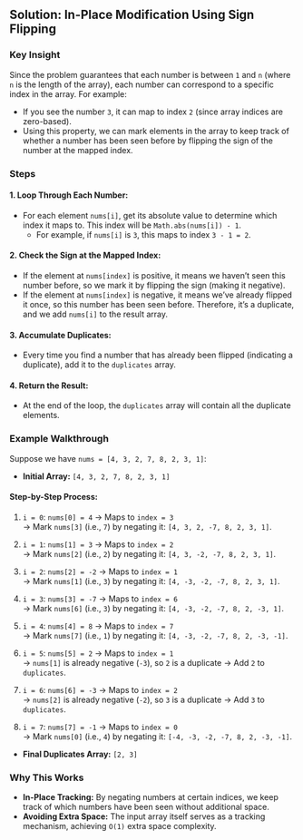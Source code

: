 ## Solution: In-Place Modification Using Sign Flipping

### Key Insight

Since the problem guarantees that each number is between `1` and `n` (where `n` is the length of the array), each number can correspond to a specific index in the array. For example:

- If you see the number `3`, it can map to index `2` (since array indices are zero-based).
- Using this property, we can mark elements in the array to keep track of whether a number has been seen before by flipping the sign of the number at the mapped index.

### Steps

#### 1. Loop Through Each Number:

- For each element `nums[i]`, get its absolute value to determine which index it maps to. This index will be `Math.abs(nums[i]) - 1`.
  - For example, if `nums[i]` is `3`, this maps to index `3 - 1 = 2`.

#### 2. Check the Sign at the Mapped Index:

- If the element at `nums[index]` is positive, it means we haven’t seen this number before, so we mark it by flipping the sign (making it negative).
- If the element at `nums[index]` is negative, it means we’ve already flipped it once, so this number has been seen before. Therefore, it’s a duplicate, and we add `nums[i]` to the result array.

#### 3. Accumulate Duplicates:

- Every time you find a number that has already been flipped (indicating a duplicate), add it to the `duplicates` array.

#### 4. Return the Result:

- At the end of the loop, the `duplicates` array will contain all the duplicate elements.

### Example Walkthrough

Suppose we have `nums = [4, 3, 2, 7, 8, 2, 3, 1]`:

- **Initial Array:** `[4, 3, 2, 7, 8, 2, 3, 1]`

#### Step-by-Step Process:

1. `i = 0`: `nums[0] = 4` → Maps to `index = 3`  
   → Mark `nums[3]` (i.e., `7`) by negating it: `[4, 3, 2, -7, 8, 2, 3, 1]`.

2. `i = 1`: `nums[1] = 3` → Maps to `index = 2`  
   → Mark `nums[2]` (i.e., `2`) by negating it: `[4, 3, -2, -7, 8, 2, 3, 1]`.

3. `i = 2`: `nums[2] = -2` → Maps to `index = 1`  
   → Mark `nums[1]` (i.e., `3`) by negating it: `[4, -3, -2, -7, 8, 2, 3, 1]`.

4. `i = 3`: `nums[3] = -7` → Maps to `index = 6`  
   → Mark `nums[6]` (i.e., `3`) by negating it: `[4, -3, -2, -7, 8, 2, -3, 1]`.

5. `i = 4`: `nums[4] = 8` → Maps to `index = 7`  
   → Mark `nums[7]` (i.e., `1`) by negating it: `[4, -3, -2, -7, 8, 2, -3, -1]`.

6. `i = 5`: `nums[5] = 2` → Maps to `index = 1`  
   → `nums[1]` is already negative (`-3`), so `2` is a duplicate → Add `2` to `duplicates`.

7. `i = 6`: `nums[6] = -3` → Maps to `index = 2`  
   → `nums[2]` is already negative (`-2`), so `3` is a duplicate → Add `3` to `duplicates`.

8. `i = 7`: `nums[7] = -1` → Maps to `index = 0`  
   → Mark `nums[0]` (i.e., `4`) by negating it: `[-4, -3, -2, -7, 8, 2, -3, -1]`.

- **Final Duplicates Array:** `[2, 3]`

### Why This Works

- **In-Place Tracking:** By negating numbers at certain indices, we keep track of which numbers have been seen without additional space.
- **Avoiding Extra Space:** The input array itself serves as a tracking mechanism, achieving `O(1)` extra space complexity.
